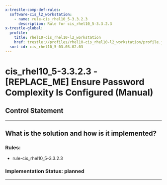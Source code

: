 ```yaml
---
x-trestle-comp-def-rules:
  software-cis_l2_workstation:
    - name: rule-cis_rhel10_5-3.3.2.3
      description: Rule for cis_rhel10_5-3.3.2.3
x-trestle-global:
  profile:
    title: rhel10-cis_rhel10-l2_workstation
    href: trestle://profiles/rhel10-cis_rhel10-l2_workstation/profile.json
  sort-id: cis_rhel10_5-03.03.02.03
---
```


# cis_rhel10_5-3.3.2.3 - \[REPLACE_ME\] Ensure Password Complexity Is Configured (Manual)

## Control Statement

______________________________________________________________________

## What is the solution and how is it implemented?

<!-- For implementation status enter one of: implemented, partial, planned, alternative, not-applicable -->

<!-- Note that the list of rules under ### Rules: is read-only and changes will not be captured after assembly to JSON -->

<!-- Add control implementation description here for control: cis_rhel10_5-3.3.2.3 -->

### Rules:

  - rule-cis_rhel10_5-3.3.2.3

### Implementation Status: planned

______________________________________________________________________
